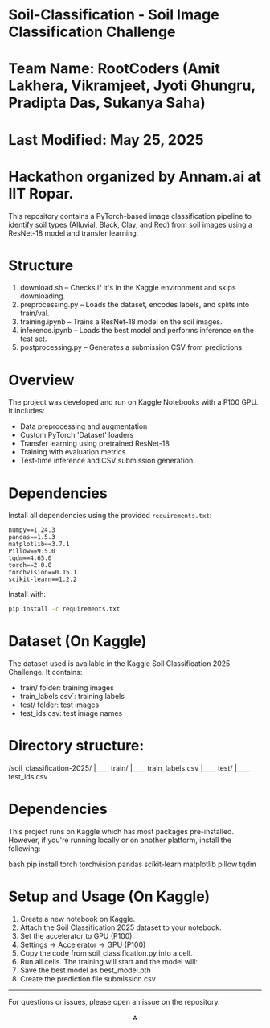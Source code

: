 # Soil-Classification - Soil Image Classification Challenge
# Team Name: RootCoders (Amit Lakhera, Vikramjeet, Jyoti Ghungru, Pradipta Das, Sukanya Saha)
# Last Modified: May 25, 2025
# Hackathon organized by Annam.ai at IIT Ropar.

This repository contains a PyTorch-based image classification pipeline to identify soil types (Alluvial, Black, Clay, and Red) from soil images using a ResNet-18 model and transfer learning.

# Structure

1. download.sh – Checks if it's in the Kaggle environment and skips downloading.
2. preprocessing.py – Loads the dataset, encodes labels, and splits into train/val.
3. training.ipynb – Trains a ResNet-18 model on the soil images.
4. inference.ipynb – Loads the best model and performs inference on the test set.
5. postprocessing.py – Generates a submission CSV from predictions.

# Overview

The project was developed and run on Kaggle Notebooks with a P100 GPU. It includes:
- Data preprocessing and augmentation
- Custom PyTorch 'Dataset' loaders
- Transfer learning using pretrained ResNet-18
- Training with evaluation metrics
- Test-time inference and CSV submission generation

# Dependencies

Install all dependencies using the provided `requirements.txt`:

```
numpy==1.24.3
pandas==1.5.3
matplotlib==3.7.1
Pillow==9.5.0
tqdm==4.65.0
torch==2.0.0
torchvision==0.15.1
scikit-learn==1.2.2
```

Install with:

```bash
pip install -r requirements.txt
```
# Dataset (On Kaggle)

The dataset used is available in the Kaggle Soil Classification 2025 Challenge. It contains:
- train/ folder: training images
- train_labels.csv`: training labels
- test/ folder: test images
- test_ids.csv: test image names

# Directory structure:

/soil_classification-2025/
|____ train/
|____ train_labels.csv
|____ test/
|____ test_ids.csv

# Dependencies

This project runs on Kaggle which has most packages pre-installed. However, if you're running locally or on another platform, install the following:

bash
pip install torch torchvision pandas scikit-learn matplotlib pillow tqdm

# Setup and Usage (On Kaggle)

1. Create a new notebook on Kaggle.
2. Attach the Soil Classification 2025 dataset to your notebook.
3. Set the accelerator to GPU (P100):
4. Settings → Accelerator → GPU (P100)
5. Copy the code from soil_classification.py into a cell.
6. Run all cells. The training will start and the model will:
7. Save the best model as best_model.pth
8. Create the prediction file submission.csv

---

For questions or issues, please open an issue on the repository.

<div style="text-align: center">⁂</div>